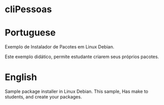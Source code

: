 # cliPessoas
<h1>Portuguese</h1>
Exemplo de Instalador de Pacotes em Linux Debian.

Este exemplo didático, permite estudante criarem seus próprios pacotes.

<h1>English</h1>
Sample package installer in Linux Debian.
This sample, Has make to students, and  create your packages.

